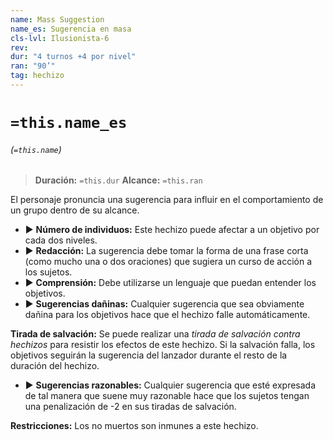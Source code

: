 ```yaml
---
name: Mass Suggestion
name_es: Sugerencia en masa
cls-lvl: Ilusionista-6
rev: 
dur: "4 turnos +4 por nivel"
ran: "90’"
tag: hechizo
---
```

# `=this.name_es`
###### (`=this.name`)

>**Duración:** `=this.dur`
>**Alcance:** `=this.ran`

El personaje pronuncia una sugerencia para influir en el comportamiento de un grupo dentro de su alcance. 
- ▶ **Número de individuos:** Este hechizo puede afectar a un objetivo por cada dos niveles. 
- ▶ **Redacción:** La sugerencia debe tomar la forma de una frase corta (como mucho una o dos oraciones) que sugiera un curso de acción a los sujetos. 
- ▶ **Comprensión:** Debe utilizarse un lenguaje que puedan entender los objetivos. 
- ▶ **Sugerencias dañinas:** Cualquier sugerencia que sea obviamente dañina para los objetivos hace que el hechizo falle automáticamente. 

**Tirada de salvación:** Se puede realizar una _tirada de salvación contra hechizos_ para resistir los efectos de este hechizo. Si la salvación falla, los objetivos seguirán la sugerencia del lanzador durante el resto de la duración del hechizo. 
- ▶ **Sugerencias razonables:** Cualquier sugerencia que esté expresada de tal manera que suene muy razonable hace que los sujetos tengan una penalización de -2 en sus tiradas de salvación. 

**Restricciones:** Los no muertos son inmunes a este hechizo.